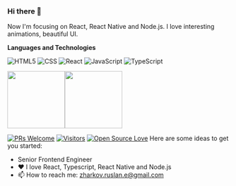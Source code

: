### Hi there 👋

Now I'm focusing on React, React Native and Node.js. I love interesting animations, beautiful UI. 

**Languages and Technologies**

![HTML5](https://img.shields.io/badge/-HTML5-000000?style=flat&logo=HTML5)
![CSS](https://img.shields.io/badge/-CSS-333333?style=flat&logo=CSS3&logoColor=1572B6)
![React](https://img.shields.io/badge/-React-333333?style=flat&logo=react)
![JavaScript](https://img.shields.io/badge/-JavaScript-000000?style=flat&logo=javascript)
![TypeScript](https://img.shields.io/badge/-TypeScript-000000?style=flat&logo=typescript&logoColor=007ACC)

<img align="" height='130px' src="https://github-readme-stats.vercel.app/api?username=ruslanzharkov&hide_title=true&show_icons=true&include_all_commits=true&line_height=21&bg_color=0,EC6C6C,FFD479,FFFC79,73FA79&theme=graywhite" /><img align="" height='130px' src="https://github-readme-stats.vercel.app/api/top-langs/?username=ruslanzharkov&hide_title=true&layout=compact&bg_color=0,73FA79,73FDFF,D783FF&theme=graywhite" />

[![PRs Welcome](https://img.shields.io/badge/PRs-welcome-brightgreen.svg?style=flat&logo=github)](https://github.com/ruslanzharkov) [![Visitors](https://visitor-badge.glitch.me/badge?page_id=ruslanzharkov.visitor-badge)](https://github.com/ruslanzharkov) [![Open Source Love](https://badges.frapsoft.com/os/v2/open-source.svg?v=103)](https://github.com/ruslanzharkov)
Here are some ideas to get you started:

- Senior Frontend Engineer
- ❤️ I love React, Typescript, React Native and Node.js
- 📫 How to reach me: zharkov.ruslan.e@gmail.com

